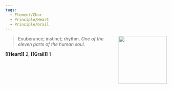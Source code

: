 ```yaml
---
tags:
  - Element/Chor
  - Principle/Heart 
  - Principle/Grail 
---
```


<div style="float: right; padding-left: 10px;"><img src="/Elements of the Soul/files/chor.png" width=150 width=100 style="margin:0" /></div>

> Exuberance; instinct; rhythm. *One of the eleven parts of the human soul.*

**[[Heart]]** 2, **[[Grail]]** 1